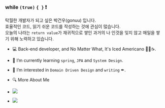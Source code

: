 ### while ```(true)``` ```{ }``` ❗
탁월한 개발자가 되고 싶은 박건우(gonuu) 입니다.  
효율적인 코드, 읽기 쉬운 코드를 작성하는 것에 관심이 많습니다.  
오늘의 나라는 ```return value```가 재귀적으로 쌓인 과거의 나 인것을 잊지 않고 매일을 쌓기 위해 노력하고 있습니다.  

<!--
**devonuu/devonuu** is a ✨ _special_ ✨ repository because its `README.md` (this file) appears on your GitHub profile.

Here are some ideas to get you started:
- 💬 Ask me about ...
- 📫 How to reach me: ...
- 😄 Pronouns: ...
- ⚡ Fun fact: ...
-->
- 💻 Back-end developer, and No Matter What, It's Iced Americano 🧊➕☕.
- 🌱 I’m currently learning ```spring```, ```JPA``` and ```System Design```.
- 🤔 I’m interested in ```Domain Driven Design``` and ```writing``` ✒. 

- 🔍 More About Me
- <a href="https://www.notion.so/gonuu-d22c6b99048c465ca063de4b193f3a50" target="_blank"><img src="https://img.shields.io/badge/portfolio-000000?style=flat-square&logo=Notion&logoColor=white"/></a>
- <a href="https://devonuu.tistory.com/" target="_blank"><img src="https://img.shields.io/badge/blog-000000?style=flat-square&logo=Blogger&logoColor=white"/></a>

